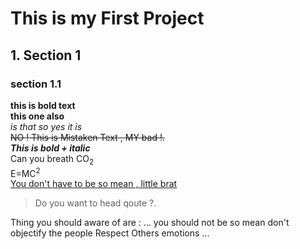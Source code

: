 # This is my First Project 
## 1. Section 1
### section 1.1
**this is bold text**<br>
__this one also__<br>
*is that so*
_yes it is_<br>
~~NO ! This is Mistaken Text , MY bad !.~~<br>
***This is bold + italic*** <br>
Can you breath CO<sub>2</sub><br>
E=MC<sup>2</sup><br>
<ins> You don't have to be so mean , little brat </ins><br>
> Do you want to head qoute ?.

Thing you should aware of are :
...
you should not be so mean
don't objectify the people
Respect Others emotions
...